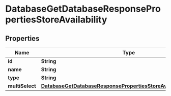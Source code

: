 

# DatabaseGetDatabaseResponsePropertiesStoreAvailability


## Properties

| Name | Type | Description | Notes |
|------------ | ------------- | ------------- | -------------|
|**id** | **String** |  |  [optional] |
|**name** | **String** |  |  [optional] |
|**type** | **String** |  |  [optional] |
|**multiSelect** | [**DatabaseGetDatabaseResponsePropertiesStoreAvailabilityMultiSelect**](DatabaseGetDatabaseResponsePropertiesStoreAvailabilityMultiSelect.md) |  |  [optional] |



